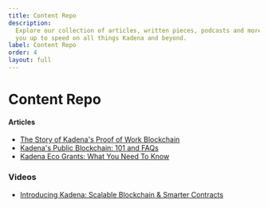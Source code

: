 ```yaml
---
title: Content Repo
description:
  Explore our collection of articles, written pieces, podcasts and more to get
  you up to speed on all things Kadena and beyond.
label: Content Repo
order: 4
layout: full
---
```


# Content Repo

#### Articles

- [The Story of Kadena's Proof of Work Blockchain](https://medium.com/kadena-io/the-story-of-kadenas-proof-of-work-blockchain-f747b89db3db)
- [Kadena's Public Blockchain: 101 and FAQs](https://medium.com/kadena-io/all-about-chainweb-101-and-faqs-6bd88c325b45)
- [Kadena Eco Grants: What You Need To Know](https://medium.com/kadena-io/kadena-eco-grants-e5368b4f4c3a)

### Videos

- [Introducing Kadena: Scalable Blockchain &#x26; Smarter Contracts](https://www.youtube.com/watch?v=83g2Uzp7lVs)
